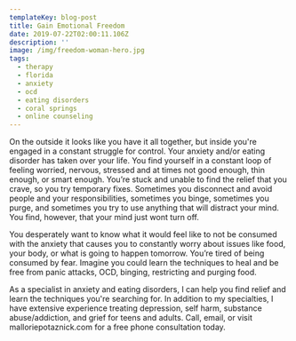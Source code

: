 ```yaml
---
templateKey: blog-post
title: Gain Emotional Freedom
date: 2019-07-22T02:00:11.106Z
description: ''
image: /img/freedom-woman-hero.jpg
tags:
  - therapy
  - florida
  - anxiety
  - ocd
  - eating disorders
  - coral springs
  - online counseling
---
```

On the outside it looks like you have it all together, but inside you're engaged in a constant struggle for control. Your anxiety and/or eating disorder has taken over your life. You find yourself in a constant loop of feeling worried, nervous, stressed and at times not good enough, thin enough, or smart enough. You’re stuck and unable to find the relief that you crave, so you try temporary fixes. Sometimes you disconnect and avoid people and your responsibilities, sometimes you binge, sometimes you purge, and sometimes you try to use anything that will distract your mind. You find, however, that your mind just wont turn off.

You desperately want to know what it would feel like to not be consumed with the anxiety that causes you to constantly worry about issues like food, your body, or what is going to happen tomorrow. You’re tired of being consumed by fear. Imagine you could learn the techniques to heal and be free from panic attacks, OCD, binging, restricting and purging food.

As a specialist in anxiety and eating disorders, I can help you find relief and learn the techniques you're searching for. In addition to my specialties, I have extensive experience treating depression, self harm, substance abuse/addiction, and grief for teens and adults. Call, email, or visit malloriepotaznick.com for a free phone consultation today.
